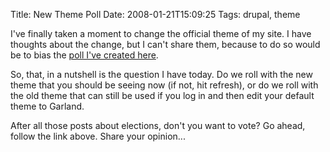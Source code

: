 Title: New Theme Poll 
Date: 2008-01-21T15:09:25
Tags: drupal, theme


I've finally taken a moment to change the official theme of my site. I have thoughts about the change, but I can't share them, because to do so would be to bias the <a href="http://www.michaeljaylissner.com/poll/which-theme-should-we-roll-with">poll I've created here</a>.

So, that, in a nutshell is the question I have today. Do we roll with the new theme that you should be seeing now (if not, hit refresh), or do we roll with the old theme that can still be used if you log in and then edit your default theme to Garland.

After all those posts about elections, don't you want to vote? Go ahead, follow the link above. Share your opinion...